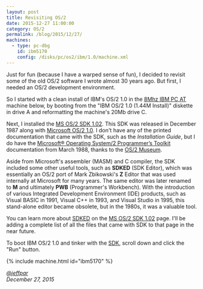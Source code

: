 ```yaml
---
layout: post
title: Revisiting OS/2
date: 2015-12-27 11:00:00
category: OS/2
permalink: /blog/2015/12/27/
machines:
  - type: pc-dbg
    id: ibm5170
    config: /disks/pc/os2/ibm/1.0/machine.xml
---
```


Just for fun (because I have a warped sense of fun), I decided to revisit some of the old OS/2 software I wrote
almost 30 years ago.  But first, I needed an OS/2 development environment.

So I started with a clean install of IBM's OS/2 1.0 in the [8Mhz IBM PC AT](/disks/pc/os2/ibm/1.0/) machine
below, by booting from the "IBM OS/2 1.0 (1.44M Install)" diskette in drive A and reformatting the machine's 20Mb
drive C.

Next, I installed the [MS OS/2 SDK 1.02](/disks/pc/tools/microsoft/os2/sdk/1.02/).  This SDK was released
in December 1987 along with [Microsoft OS/2 1.0](/disks/pc/os2/microsoft/1.0/).  I don't have any of the
printed documentation that came with the SDK, such as the *Installation Guide*, but I do have the
[Microsoft® Operating System/2 Programmer’s Toolkit](/docs/os2/microsoft/ptk/1.0/) documentation from March 1988,
thanks to the [OS/2 Museum](http://www.os2museum.com/wp/os2-history/os2-library/os2-1-x-programming/).

Aside from Microsoft's assembler (MASM) and C compiler, the SDK included some other useful tools, such as **SDKED**
(SDK Editor), which was essentially an OS/2 port of Mark Zbikowski's **Z** Editor that was used internally at
Microsoft for many years.  The same editor was later renamed to **M** and ultimately **PWB** (Programmer's Workbench).
With the introduction of various Integrated Development Environment (IDE) products, such as Visual BASIC in 1991,
Visual C++ in 1993, and Visual Studio in 1995, this stand-alone editor became obsolete, but in the 1980s, it was a
valuable tool.

You can learn more about [SDKED](/disks/pc/tools/microsoft/os2/sdk/1.02/#using-sdked) on the
[MS OS/2 SDK 1.02](/disks/pc/tools/microsoft/os2/sdk/1.02/) page.  I'll be adding a complete list of all the files
that came with SDK to that page in the near future.

To boot IBM OS/2 1.0 and tinker with the [SDK](/disks/pc/tools/microsoft/os2/sdk/1.02/), scroll down and
click the "Run" button.

{% include machine.html id="ibm5170" %}

*[@jeffpar](http://twitter.com/jeffpar)*  
*December 27, 2015*
